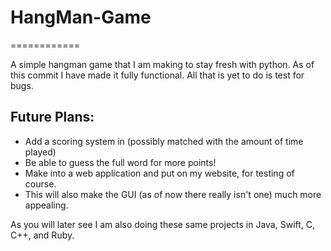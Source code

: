 # HangMan-Game
============

A simple hangman game that I am making to stay fresh with python. As of this commit I have made it fully functional.
All that is yet to do is test for bugs.

 Future Plans: 
 ------------
- Add a scoring system in (possibly matched with the amount of time played)
- Be able to guess the full word for more points!
- Make into a web application and put on my website, for testing of course.
- This will also make the GUI (as of now there really isn't one) much more appealing.



As you will later see I am also doing these same
projects in Java, Swift, C, C++, and Ruby.
